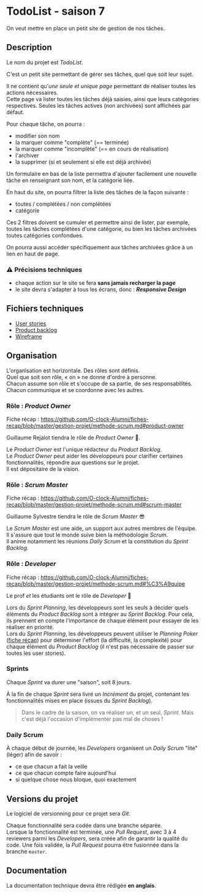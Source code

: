 # TodoList - saison 7

On veut mettre en place un petit site de gestion de nos tâches.

## Description

Le nom du projet est _TodoList_.

C'est un petit site permettant de gérer ses tâches, quel que soit leur sujet.

Il ne contient qu'_une seule et unique page_ permettant de réaliser toutes les actions nécessaires.  
Cette page va lister toutes les tâches déjà saisies, ainsi que leurs catégories respectives. Seules les tâches actives (non archivées) sont affichées par défaut.

Pour chaque tâche, on pourra :

- modifier son nom
- la marquer comme "complète" (== terminée)
- la marquer comme "incomplète" (== en cours de réalisation)
- l'archiver
- la supprimer (si et seulement si elle est déjà archivée)

Un formulaire en bas de la liste permettra d'ajouter facilement une nouvelle tâche en renseignant son nom, et la catégorie liée.

En haut du site, on pourra filtrer la liste des tâches de la façon suivante :

- toutes / complétées / non complétées
- catégorie

Ces 2 filtres doivent se cumuler et permettre ainsi de lister, par exemple, toutes les tâches complétées d'une catégorie, ou bien les tâches archivées toutes catégories confondues.

On pourra aussi accéder spécifiquement aux tâches archivées grâce à un lien en haut de page.

### :warning: Précisions techniques

- chaque action sur le site se fera **sans jamais recharger la page**
- le site devra s'adapter à tous les écrans, donc : **_Responsive Design_**

## Fichiers techniques

- [User stories](docs/user_stories.md)
- [Product backlog](docs/product_backlog.md)
- [Wireframe](docs/wireframe.png)

## Organisation

L'organisation est horizontale. Des rôles sont définis.  
Quel que soit son rôle, « on » ne donne d'ordre à personne.  
Chacun assume son rôle et s'occupe de sa partie, de ses responsabilités.  
Chacun communique et se coordonne avec les autres.

### Rôle : _Product Owner_

Fiche récap : https://github.com/O-clock-Alumni/fiches-recap/blob/master/gestion-projet/methode-scrum.md#product-owner

Guillaume Rejalot tiendra le rôle de _Product Owner_ 🤠.  

Le _Product Owner_ est l'unique rédacteur du _Product Backlog_.  
Le _Product Owner_ peut aider les développeurs pour clarifier certaines fonctionnalités, répondre aux questions sur le projet.  
Il est dépositaire de la vision.

### Rôle : _Scrum Master_

Fiche récap : https://github.com/O-clock-Alumni/fiches-recap/blob/master/gestion-projet/methode-scrum.md#scrum-master

Guillaume Sylvestre tiendra le rôle de _Scrum Master_  😎

Le _Scrum Master_ est une aide, un support aux autres membres de l'équipe.  
Il s'assure que tout le monde suive bien la méthodologie _Scrum_.  
Il anime notamment les réunions _Daily Scrum_ et la constitution du _Sprint Backlog_.

### Rôle : _Developer_

Fiche récap : https://github.com/O-clock-Alumni/fiches-recap/blob/master/gestion-projet/methode-scrum.md#%C3%A9quipe

Le prof _et_ les étudiants ont le rôle de _Developer_ :muscle:

Lors du _Sprint Planning_, les développeurs sont les seuls à décider quels éléments du _Product Backlog_ sont à intégrer au _Sprint Backlog_. Pour cela, ils prennent en compte l'importance de chaque élément pour essayer de les réaliser en priorité.  
Lors du _Sprint Planning_, les développeurs peuvent utiliser le _Planning Poker_ ([fiche récap](https://github.com/O-clock-Alumni/fiches-recap/blob/master/gestion-projet/methode-scrum.md#planning-poker)) pour déterminer l'effort (la difficulté, la complexité) pour chaque élément du _Product Backlog_ (il n'est pas nécessaire de passer sur toutes les user stories).

### Sprints

Chaque _Sprint_ va durer une "saison", soit 8 jours.

À la fin de chaque _Sprint_ sera livré un _Incrément_ du projet, contenant les fonctionnalités mises en place (issues du _Sprint Backlog_).

> Dans le cadre de la saison, on va réaliser un, et un seul, _Sprint_. Mais c'est déjà l'occasion d'implémenter pas mal de choses !

### Daily Scrum

À chaque début de journée, les _Developers_ organisent un _Daily Scrum_ "lite" (léger) afin de savoir :

- ce que chacun a fait la veille
- ce que chacun compte faire aujourd'hui
- si quelque chose nous bloque, quoi exactement

## Versions du projet

Le logiciel de versionning pour ce projet sera _Git_.

Chaque fonctionnalité sera codée dans une branche séparée.  
Lorsque la fonctionnalité est terminée, une _Pull Request_, avec 3 à 4 reviewers parmi les _Developers_, sera créée afin de garantir la qualité du code. Une fois validée, la _Pull Request_ pourra être fusionnée dans la branche `master`.

## Documentation

La documentation technique devra être rédigée **en anglais**.
